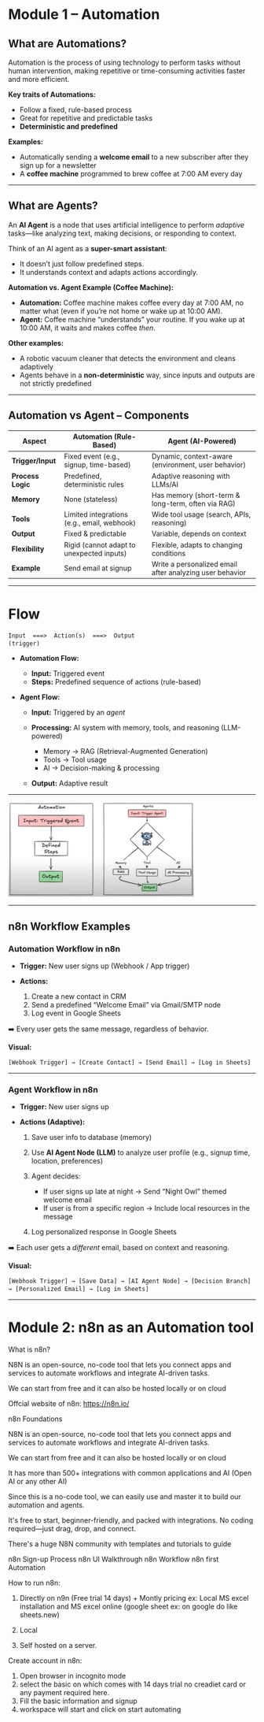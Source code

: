# **Module 1 – Automation**

## **What are Automations?**

Automation is the process of using technology to perform tasks without human intervention, making repetitive or time-consuming activities faster and more efficient.

**Key traits of Automations:**

* Follow a fixed, rule-based process
* Great for repetitive and predictable tasks
* **Deterministic and predefined**

**Examples:**

* Automatically sending a **welcome email** to a new subscriber after they sign up for a newsletter
* A **coffee machine** programmed to brew coffee at 7:00 AM every day

---

## **What are Agents?**

An **AI Agent** is a node that uses artificial intelligence to perform *adaptive* tasks—like analyzing text, making decisions, or responding to context.

Think of an AI agent as a **super-smart assistant**:

* It doesn’t just follow predefined steps.
* It understands context and adapts actions accordingly.

**Automation vs. Agent Example (Coffee Machine):**

* **Automation:** Coffee machine makes coffee every day at 7:00 AM, no matter what (even if you’re not home or wake up at 10:00 AM).
* **Agent:** Coffee machine “understands” your routine. If you wake up at 10:00 AM, it waits and makes coffee *then*.

**Other examples:**

* A robotic vacuum cleaner that detects the environment and cleans adaptively
* Agents behave in a **non-deterministic** way, since inputs and outputs are not strictly predefined

---

## **Automation vs Agent – Components**

| **Aspect**        | **Automation** (Rule-Based)                 | **Agent** (AI-Powered)                                   |
| ----------------- | ------------------------------------------- | -------------------------------------------------------- |
| **Trigger/Input** | Fixed event (e.g., signup, time-based)      | Dynamic, context-aware (environment, user behavior)      |
| **Process Logic** | Predefined, deterministic rules             | Adaptive reasoning with LLMs/AI                          |
| **Memory**        | None (stateless)                            | Has memory (short-term & long-term, often via RAG)       |
| **Tools**         | Limited integrations (e.g., email, webhook) | Wide tool usage (search, APIs, reasoning)                |
| **Output**        | Fixed & predictable                         | Variable, depends on context                             |
| **Flexibility**   | Rigid (cannot adapt to unexpected inputs)   | Flexible, adapts to changing conditions                  |
| **Example**       | Send email at signup                        | Write a personalized email after analyzing user behavior |

---

# **Flow**

```
Input  ===>  Action(s)  ===>  Output
(trigger)
```

* **Automation Flow:**

  * **Input:** Triggered event
  * **Steps:** Predefined sequence of actions (rule-based)

* **Agent Flow:**

  * **Input:** Triggered by an *agent*
  * **Processing:** AI system with memory, tools, and reasoning (LLM-powered)

    * Memory → RAG (Retrieval-Augmented Generation)
    * Tools → Tool usage
    * AI → Decision-making & processing
  * **Output:** Adaptive result

---

![Automation and Agents Flow](image.png)

---

## **n8n Workflow Examples**

### **Automation Workflow in n8n**

* **Trigger:** New user signs up (Webhook / App trigger)
* **Actions:**

  1. Create a new contact in CRM
  2. Send a predefined “Welcome Email” via Gmail/SMTP node
  3. Log event in Google Sheets

➡️ Every user gets the same message, regardless of behavior.

**Visual:**

```
[Webhook Trigger] → [Create Contact] → [Send Email] → [Log in Sheets]
```

---

### **Agent Workflow in n8n**

* **Trigger:** New user signs up
* **Actions (Adaptive):**

  1. Save user info to database (memory)
  2. Use **AI Agent Node (LLM)** to analyze user profile (e.g., signup time, location, preferences)
  3. Agent decides:

     * If user signs up late at night → Send “Night Owl” themed welcome email
     * If user is from a specific region → Include local resources in the message
  4. Log personalized response in Google Sheets

➡️ Each user gets a *different* email, based on context and reasoning.

**Visual:**

```
[Webhook Trigger] → [Save Data] → [AI Agent Node] → [Decision Branch] → [Personalized Email] → [Log in Sheets]
```

---

# Module 2: n8n as an Automation tool
What is n8n?

N8N is an open-source, no-code tool that lets you connect apps and services to automate workflows and integrate AI-driven tasks.

We can start from free and it can also be hosted locally or on cloud

Offcial website of n8n: https://n8n.io/

n8n Foundations

N8N is an open-source, no-code tool that lets you connect apps and services to automate workflows and integrate AI-driven tasks.

We can start from free and it can also be hosted locally or on cloud

It has more than 500+ integrations with common applications and AI (Open AI or any other AI)

Since this is a no-code tool, we can easily use and master it to build our automation and agents.

It's free to start, beginner-friendly, and packed with integrations. No coding required—just drag, drop, and connect.

There's a huge N8N community with templates and tutorials to guide

n8n Sign-up Process
n8n UI Walkthrough
n8n Workflow
n8n first Automation

How to run n8n:
1. Directly on n9n (Free trial 14 days) + Montly pricing
ex: 
Local MS excel installation and MS excel online (google sheet ex: on google do like sheets.new)

2. Local
3. Self hosted on a server.



Create account in n8n:
1. Open browser in incognito mode
2. select the basic on which comes with 14 days trial no creadiet card or any payment required here.
3. Fill the basic information and signup
4. workspace will start and click on start automating 

